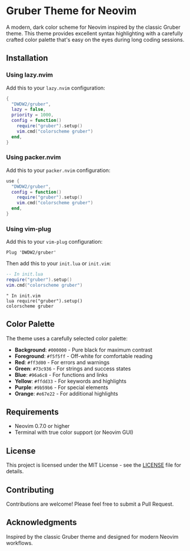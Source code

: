 # Gruber Theme for Neovim

A modern, dark color scheme for Neovim inspired by the classic Gruber theme. This theme provides excellent syntax highlighting with a carefully crafted color palette that's easy on the eyes during long coding sessions.

## Installation

### Using lazy.nvim

Add this to your `lazy.nvim` configuration:

```lua
{
  "DWDW2/gruber",
  lazy = false,
  priority = 1000,
  config = function()
    require("gruber").setup()
    vim.cmd("colorscheme gruber")
  end,
}
```

### Using packer.nvim

Add this to your `packer.nvim` configuration:

```lua
use {
  "DWDW2/gruber",
  config = function()
    require("gruber").setup()
    vim.cmd("colorscheme gruber")
  end,
}
```

### Using vim-plug

Add this to your `vim-plug` configuration:

```vim
Plug 'DWDW2/gruber'
```

Then add this to your `init.lua` or `init.vim`:

```lua
-- In init.lua
require("gruber").setup()
vim.cmd("colorscheme gruber")
```

```vim
" In init.vim
lua require("gruber").setup()
colorscheme gruber
```

## Color Palette

The theme uses a carefully selected color palette:

- **Background**: `#000000` - Pure black for maximum contrast
- **Foreground**: `#f5f5ff` - Off-white for comfortable reading
- **Red**: `#ff3d00` - For errors and warnings
- **Green**: `#73c936` - For strings and success states
- **Blue**: `#96a6c8` - For functions and links
- **Yellow**: `#ffdd33` - For keywords and highlights
- **Purple**: `#9b59b6` - For special elements
- **Orange**: `#e67e22` - For additional highlights

## Requirements

- Neovim 0.7.0 or higher
- Terminal with true color support (or Neovim GUI)

## License

This project is licensed under the MIT License - see the [LICENSE](LICENSE) file for details.

## Contributing

Contributions are welcome! Please feel free to submit a Pull Request.

## Acknowledgments

Inspired by the classic Gruber theme and designed for modern Neovim workflows.
